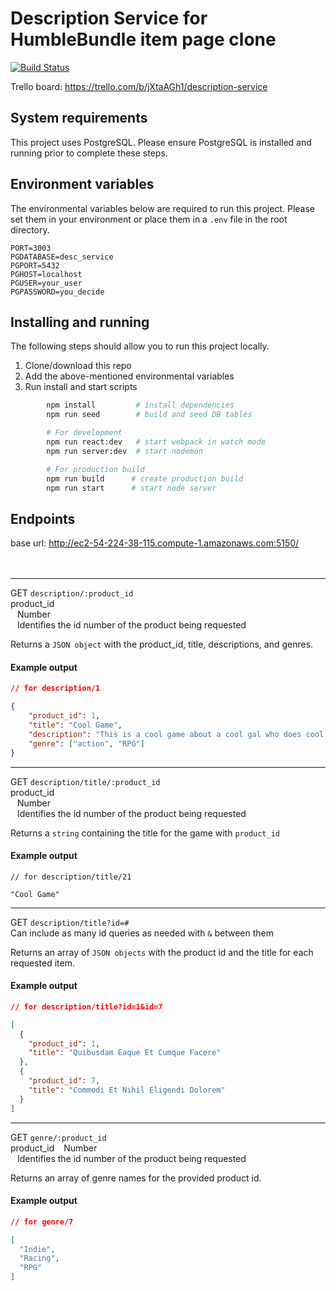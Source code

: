 # Description Service for HumbleBundle item page clone

[![Build Status](https://travis-ci.org/KichiUeda/Rane-app-description-service.svg?branch=master)](https://travis-ci.org/KichiUeda/Rane-app-description-service)

Trello board: https://trello.com/b/jXtaAGh1/description-service

## System requirements

This project uses PostgreSQL. Please ensure PostgreSQL is installed and running prior to complete these steps.

## Environment variables

The environmental variables below are required to run this project. Please set them in your environment or place them in a `.env` file in the root directory.

```
PORT=3003
PGDATABASE=desc_service
PGPORT=5432
PGHOST=localhost
PGUSER=your_user
PGPASSWORD=you_decide
```

## Installing and running

The following steps should allow you to run this project locally.

1. Clone/download this repo
2. Add the above-mentioned environmental variables
3. Run install and start scripts

```bash
        npm install         # install dependencies
        npm run seed        # build and seed DB tables

        # For development
        npm run react:dev   # start webpack in watch mode
        npm run server:dev  # start nodemon

        # For production build
        npm run build      # create production build
        npm run start      # start node server
```

## Endpoints

base url: http://ec2-54-224-38-115.compute-1.amazonaws.com:5150/
<br>
<br>
<br>

---

GET `description/:product_id`\
product_id\
&ensp; Number\
&ensp; Identifies the id number of the product being requested

Returns a `JSON object` with the product_id, title, descriptions, and genres.

#### Example output

```JSON
// for description/1

{
    "product_id": 1,
    "title": "Cool Game",
    "description": "This is a cool game about a cool gal who does cool stuff",
    "genre": ["action", "RPG"]
}
```

---

GET `description/title/:product_id`\
product_id\
&ensp; Number\
&ensp; Identifies the id number of the product being requested

Returns a `string` containing the title for the game with `product_id`

#### Example output

```
// for description/title/21

"Cool Game"
```

---

GET `description/title?id=#`\
Can include as many id queries as needed with `&` between them

Returns an array of `JSON objects` with the product id and the title for each requested item.

#### Example output

```JSON
// for description/title?id=1&id=7

[
  {
    "product_id": 1,
    "title": "Quibusdam Eaque Et Cumque Facere"
  },
  {
    "product_id": 7,
    "title": "Commodi Et Nihil Eligendi Dolorem"
  }
]
```

---

GET `genre/:product_id`\
product_id
&ensp; Number\
&ensp; Identifies the id number of the product being requested

Returns an array of genre names for the provided product id.

#### Example output

```JSON
// for genre/7

[
  "Indie",
  "Racing",
  "RPG"
]
```
